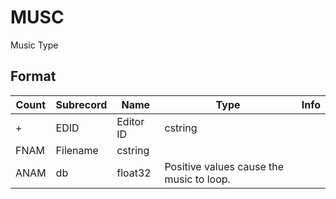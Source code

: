 MUSC
====

Music Type

## Format

Count | Subrecord | Name | Type | Info
------|-------|------|------|-----
+ | EDID | Editor ID | cstring |
 | FNAM | Filename | cstring |
 | ANAM | db | float32 | Positive values cause the music to loop.
